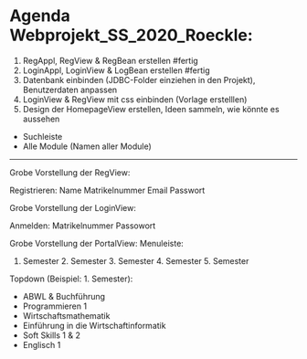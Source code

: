 # Agenda Webprojekt_SS_2020_Roeckle:

1. RegAppl, RegView & RegBean erstellen #fertig
2. LoginAppl, LoginView & LogBean erstellen #fertig
3. Datenbank einbinden (JDBC-Folder einziehen in den Projekt), Benutzerdaten anpassen
4. LoginView & RegView mit css einbinden (Vorlage erstelllen)
5. Design der HomepageView erstellen, Ideen sammeln, wie könnte es aussehen
  - Suchleiste
  - Alle Module (Namen aller Module)
 --------------------------------------------------
 Grobe Vorstellung der RegView:
 
  Registrieren: 
  Name
  Matrikelnummer
  Email
  Passwort
  
  Grobe Vorstellung der LoginView:
 
  Anmelden:
  Matrikelnummer
  Passowort
  
  Grobe Vorstellung der PortalView:
  Menuleiste:
  1. Semester  2. Semester  3. Semester  4. Semester  5. Semester
  
  Topdown (Beispiel: 1. Semester):
  - ABWL & Buchführung
  - Programmieren 1
  - Wirtschaftsmathematik
  - Einführung in die Wirtschaftinformatik
  - Soft Skills 1 & 2
  - Englisch 1
  
  
  
  
  
